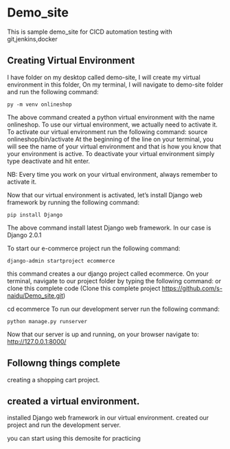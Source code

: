 # Demo_site
This is sample demo_site for CICD automation testing with git,jenkins,docker

## Creating Virtual Environment

I have folder on my desktop called demo-site, 
I will create my virtual environment in this folder, On my terminal, 
I will navigate to demo-site folder and run the following command: 
```
py -m venv onlineshop
```
The above command created a python virtual environment with the name onlineshop. To use our virtual environment, we actually need to activate it. To activate our virtual environment run the following command: source onlineshop/bin/activate At the beginning of the line on your terminal, you will see the name of your virtual environment and that is how you know that your environment is active. To deactivate your virtual environment simply type deactivate and hit enter.

NB: Every time you work on your virtual environment, always remember to activate it.

Now that our virtual environment is activated, let’s install Django web framework by running the following command: 
```
pip install Django 
```
The above command install latest Django web framework. In our case is Django 2.0.1

To start our e-commerce project run the following command: 
```
django-admin startproject ecommerce 
```
this command creates a our django project called ecommerce. On your terminal, 
navigate to our project folder by typing the following command:  or clone this complete code (Clone this complete project
https://github.com/s-naidu/Demo_site.git)

cd ecommerce To run our development server run the following command: 
```
python manage.py runserver 
```
Now that our server is up and running, 
on your browser navigate to: http://127.0.0.1:8000/ 

## Followng things complete
creating a shopping cart project.

## created a virtual environment.
installed Django web framework in our virtual environment.
created our project and run the development server.

you can start using this demosite for practicing



